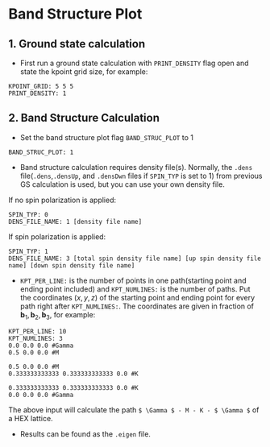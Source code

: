 # Band Structure Plot

## 1. Ground state calculation

* First run a ground state calculation with `PRINT_DENSITY` flag open and state the kpoint grid size, for example:

```shell
KPOINT_GRID: 5 5 5 
PRINT_DENSITY: 1
```

## 2. Band Structure Calculation

* Set the band structure plot flag `BAND_STRUC_PLOT` to 1
```shell
BAND_STRUC_PLOT: 1
```

* Band structure calculation requires density file(s). Normally, the `.dens` file(`.dens`,`.densUp`, and `.densDwn` files if `SPIN_TYP` is set to 1) from previous GS calculation is used, but you can use your own density file.

If no spin polarization is applied:
```shell
SPIN_TYP: 0
DENS_FILE_NAME: 1 [density file name]
```

If spin polarization is applied:
```shell
SPIN_TYP: 1
DENS_FILE_NAME: 3 [total spin density file name] [up spin density file name] [down spin density file name] 
```


* `KPT_PER_LINE:` is the number of points in one path(starting point and ending point included) and `KPT_NUMLINES:` is the number of paths. Put the coordinates $(x,y,z)$ of the starting point and ending point for every path right after `KPT_NUMLINES:`. The coordinates are given in fraction of $\mathbf{b}_1 , \mathbf{b}_2, \mathbf{b}_3$, for example:
```shell 
KPT_PER_LINE: 10
KPT_NUMLINES: 3
0.0 0.0 0.0 #Gamma
0.5 0.0 0.0 #M

0.5 0.0 0.0 #M
0.333333333333 0.333333333333 0.0 #K

0.333333333333 0.333333333333 0.0 #K
0.0 0.0 0.0 #Gamma
```

The above input will calculate the path `$ \Gamma $ - M - K - $ \Gamma $` of a HEX lattice.

* Results can be found as the `.eigen` file.  
